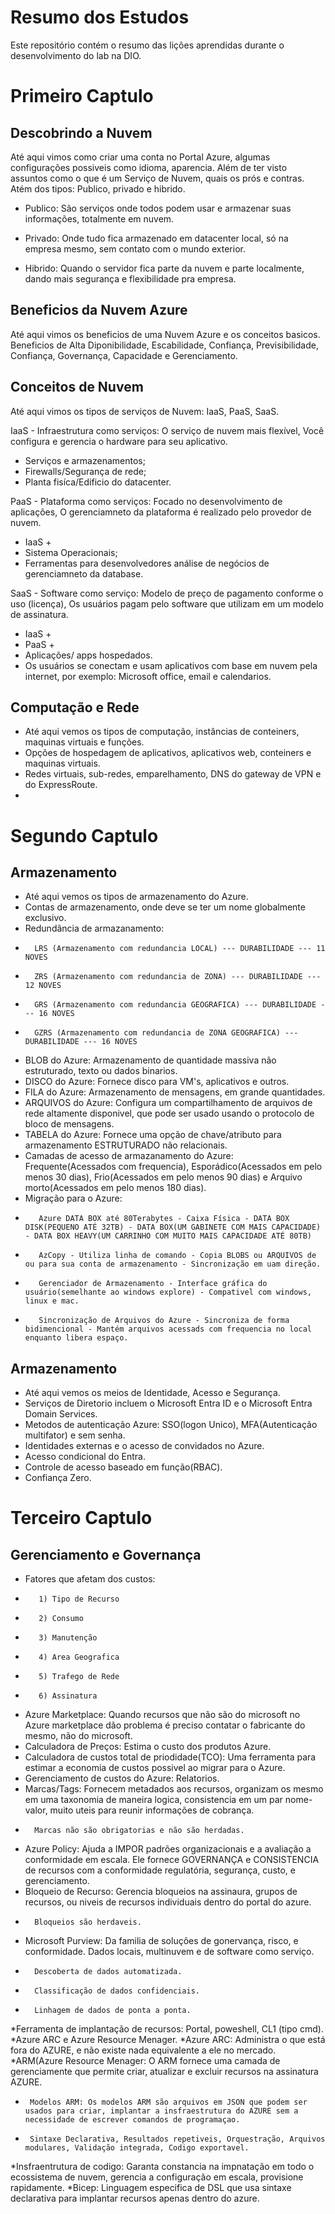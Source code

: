 # Resumo dos Estudos
Este repositório contém o resumo das lições aprendidas durante o desenvolvimento do lab na DIO.

<h1>Primeiro Captulo</h1>

<h2>Descobrindo a Nuvem</h2>

Até aqui vimos como criar uma conta no Portal Azure, algumas configurações possiveis como idioma, aparencia. Além de ter visto assuntos como o que é um Serviço de Nuvem, quais os prós e contras. 
Atém dos tipos: Publico, privado e hibrido. 

* Publico: São serviços onde todos podem usar e armazenar suas informações, totalmente em nuvem. 

* Privado: Onde tudo fica armazenado em datacenter local, só na empresa mesmo, sem contato com o mundo exterior. 

* Hibrido: Quando o servidor fica parte da nuvem e parte localmente, dando mais segurança e flexibilidade pra empresa. 

<h2>Beneficios da Nuvem Azure</h2>

Até aqui vimos os beneficios de uma Nuvem Azure e os conceitos basicos. Beneficios de Alta Diponibilidade, Escabilidade, Confiança, Previsibilidade, Confiança, Governança, Capacidade e Gerenciamento. 

<h2>Conceitos de Nuvem</h2>

Até aqui vimos os tipos de serviços de Nuvem: IaaS, PaaS, SaaS.

IaaS - Infraestrutura como serviços: O serviço de nuvem mais flexível, Você configura e gerencia o hardware para seu aplicativo.
* Serviços e armazenamentos;
* Firewalls/Segurança de rede;
* Planta fisíca/Edificio do datacenter.
  
PaaS - Plataforma como serviços: Focado no desenvolvimento de aplicações, O gerenciamneto da plataforma é realizado pelo provedor de nuvem.
* IaaS +
* Sistema Operacionais;
* Ferramentas para desenvolvedores análise de negócios de gerenciamneto da database. 

SaaS - Software como serviço: Modelo de preço de pagamento conforme o uso (licença), Os usuários pagam pelo software que utilizam em um modelo de assinatura. 
* IaaS +
* PaaS +
* Aplicações/ apps hospedados. 
* Os usuários se conectam e usam aplicativos com base em nuvem pela internet, por exemplo: Microsoft office, email e calendarios. 

<h2>Computação e Rede</h2>

* Até aqui vemos os tipos de computação, instâncias de conteiners, maquinas virtuais e funções.
* Opções de hospedagem de aplicativos, aplicativos web, conteiners e maquinas virtuais.
* Redes virtuais, sub-redes, emparelhamento, DNS do gateway de VPN e do ExpressRoute.
* 
<h1>Segundo Captulo</h1>
  
<h2>Armazenamento</h2>

* Até aqui vemos os tipos de armazenamento do Azure.
* Contas de armazenamento, onde deve se ter um nome globalmente exclusivo. 
* Redundância de armazanamento:
*       LRS (Armazenamento com redundancia LOCAL) --- DURABILIDADE --- 11 NOVES
*       ZRS (Armazenamento com redundancia de ZONA) --- DURABILIDADE --- 12 NOVES
*       GRS (Armazenamento com redundancia GEOGRAFICA) --- DURABILIDADE --- 16 NOVES
*       GZRS (Armazenamento com redundancia de ZONA GEOGRAFICA) --- DURABILIDADE --- 16 NOVES
*  BLOB do Azure: Armazenamento de quantidade massiva não estruturado, texto ou dados binarios.
*  DISCO do Azure: Fornece disco para VM's, aplicativos e outros.
*  FILA do Azure: Armazenamento de mensagens, em grande quantidades.
*  ARQUIVOS do Azure: Configura um compartilhamento de arquivos de rede altamente disponivel, que pode ser usado usando o protocolo de bloco de mensagens. 
*  TABELA do Azure: Fornece uma opção de chave/atributo para armazenamento ESTRUTURADO não relacionais. 
*  Camadas de acesso de armazanamento do Azure:  Frequente(Acessados com frequencia), Esporádico(Acessados em pelo menos 30 dias), Frio(Acessados em pelo menos 90 dias) e Arquivo morto(Acessados em pelo menos 180 dias). 
*  Migração para o Azure:
*        Azure DATA BOX até 80Terabytes - Caixa Física - DATA BOX DISK(PEQUENO ATÉ 32TB) - DATA BOX(UM GABINETE COM MAIS CAPACIDADE) - DATA BOX HEAVY(UM CARRINHO COM MUITO MAIS CAPACIDADE ATÉ 80TB) 
*        AzCopy - Utiliza linha de comando - Copia BLOBS ou ARQUIVOS de ou para sua conta de armazenamento - Sincronização em uam direção. 
*        Gerenciador de Armazenamento - Interface gráfica do usuário(semelhante ao windows explore) - Compativel com windows, linux e mac.
*        Sincronização de Arquivos do Azure - Sincroniza de forma bidimencional - Mantém arquivos acessads com frequencia no local enquanto libera espaço.

<h2>Armazenamento</h2>

* Até aqui vemos os meios de Identidade, Acesso e Segurança.
* Serviços de Diretorio incluem o Microsoft Entra ID e o Microsoft Entra Domain Services.
* Metodos de autenticação Azure: SSO(logon Unico), MFA(Autenticação multifator) e sem senha.
* Identidades externas e o acesso de convidados no Azure.
* Acesso condicional do Entra.
* Controle de acesso baseado em função(RBAC).
* Confiança Zero.
  
<h1>Terceiro Captulo</h1>
<h2>Gerenciamento e Governança</h2>

* Fatores que afetam dos custos:
*        1) Tipo de Recurso
*        2) Consumo
*        3) Manutenção
*        4) Area Geografica
*        5) Trafego de Rede
*        6) Assinatura

* Azure Marketplace: Quando recursos que não são do microsoft no Azure marketplace dão problema é preciso contatar o fabricante do mesmo, não do microsoft.
* Calculadora de Preços: Estima o custo dos produtos Azure. 
* Calculadora de custos total de priodidade(TCO): Uma ferramenta para estimar a economia de custos possivel ao migrar para o Azure.
* Gerenciamento de custos do Azure: Relatorios.
* Marcas/Tags: Fornecem metadados aos recursos, organizam os mesmo em uma taxonomia de maneira logica, consistencia em um par nome-valor, muito uteis para reunir informações de cobrança.
*       Marcas não são obrigatorias e não são herdadas. 
* Azure Policy: Ajuda a IMPOR padrões organizacionais e a avaliação a conformidade em escala. Ele fornece GOVERNANÇA e CONSISTENCIA de recursos com a conformidade regulatória, segurança, custo, e gerenciamento.
* Bloqueio de Recurso: Gerencia bloqueios na assinaura, grupos de recursos, ou niveis de recursos individuais dentro do portal do azure.
*       Bloqueios são herdaveis.
*   Microsoft Purview: Da familia de soluções de gonervança, risco, e conformidade. Dados locais, multinuvem e de software como serviço.
*       Descoberta de dados automatizada.
*       Classificação de dados confidenciais.
*       Linhagem de dados de ponta a ponta.
*Ferramenta de implantação de recursos: Portal, poweshell, CL1 (tipo cmd).
*Azure ARC e Azure Resource Menager. 
*Azure ARC: Administra o que está fora do AZURE, e não existe nada equivalente a ele no mercado. 
*ARM(Azure Resource Menager: O ARM fornece uma camada de gerenciamente que permite criar, atualizar e excluir recursos na assinatura AZURE. 
*      Modelos ARM: Os modelos ARM são arquivos em JSON que podem ser usados para criar, implantar a insfraestrutura do AZURE sem a necessidade de escrever comandos de programaçao. 
*      Sintaxe Declarativa, Resultados repetiveis, Orquestração, Arquivos modulares, Validação integrada, Codigo exportavel. 
*Insfraentrutura de codigo: Garanta constancia na impnatação em todo o ecossistema de nuvem, gerencia a configuração em escala, provisione rapidamente.
*Bicep: Linguagem especifica de DSL que usa sintaxe declarativa para implantar recursos apenas dentro do azure. 













